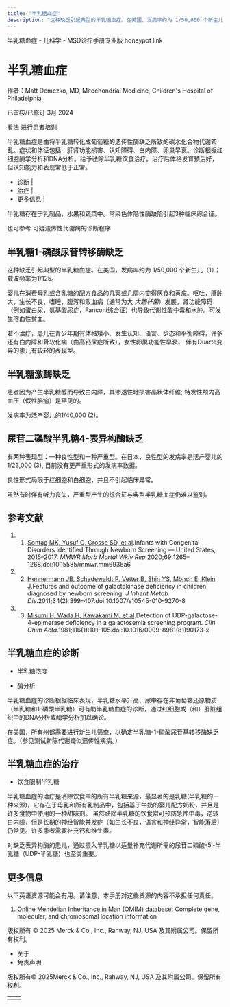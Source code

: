 ```yaml
---
title: "半乳糖血症"
description: "这种缺乏引起典型的半乳糖血症。在美国，发病率约为 1/50,000 个新生儿（1）；载波频率为1/125。"
---
```


﻿半乳糖血症 \- 儿科学 \- MSD诊疗手册专业版 honeypot link

# 半乳糖血症

作者：Matt Demczko, MD, Mitochondrial Medicine, Children's Hospital of Philadelphia

已审核/已修订 3月 2024

看法 进行患者培训

半乳糖血症是由将半乳糖转化成葡萄糖的遗传性酶缺乏所致的碳水化合物代谢紊乱。症状和体征包括：肝肾功能损害、认知障碍、白内障、卵巢早衰。诊断根据红细胞酶学分析和DNA分析。给予祛除半乳糖饮食治疗。治疗后体格发育预后好，但认知能力和表现常低于正常。

- [诊断](#诊断_v25253203_zh) \|
- [治疗](#治疗_v25253213_zh) \|
- [更多信息](#更多信息_v59174505_zh) \|

半乳糖存在于乳制品，水果和蔬菜中。常染色体隐性酶缺陷引起3种临床综合征。

也可参考 可疑遗传性代谢病的诊断程序

## 半乳糖1-磷酸尿苷转移酶缺乏

这种缺乏引起典型的半乳糖血症。在美国，发病率约为 1/50,000 个新生儿（1）；载波频率为1/125。

婴儿在消费母乳或含乳糖的配方食品的几天或几周内变得厌食和黄疸。呕吐，肝肿大，生长不良，嗜睡，腹泻和败血病（通常为大 _大肠杆菌_）发展，肾功能障碍（例如蛋白尿，氨基酸尿症，Fanconi综合征）也导致代谢性酸中毒和水肿。可发生溶血性贫血。

若不治疗，患儿在青少年期有体格矮小、发生认知、语言、步态和平衡障碍，许多还有白内障和骨软化病（由高钙尿症所致），女性卵巢功能性早衰。 伴有Duarte变异的患儿有较轻的表现型。

## 半乳糖激酶缺乏

患者因为产生半乳糖醇而导致白内障，其渗透性地损害晶状体纤维; 特发性颅内高血压（假性脑瘤）是罕见的。

发病率为活产婴儿的1/40,000 (2)。

## 尿苷二磷酸半乳糖4-表异构酶缺乏

有两种表现型：一种良性型和一种严重型。在日本，良性型的发病率是活产婴儿的1/23,000 (3), 目前没有更严重形式的发病率数据。

良性形式局限于红细胞和白细胞，并且不引起临床异常。

虽然有时伴有听力丧失，严重型产生的综合征与典型半乳糖血症仍难以鉴别。

## 参考文献

1. 1. [Sontag MK, Yusuf C, Grosse SD, et al](http://https://www.cdc.gov/mmwr/volumes/69/wr/mm6936a6.htm?s_cid=mm6936a6_w#T1_down).Infants with Congenital Disorders Identified Through Newborn Screening — United States, 2015–2017. _MMWR Morb Mortal Wkly Rep_ 2020;69:1265–1268.doi:10.15585/mmwr.mm6936a6

2. 2. [Hennermann JB, Schadewaldt P, Vetter B, Shin YS, Mönch E, Klein J](https://pubmed.ncbi.nlm.nih.gov/21290184/).Features and outcome of galactokinase deficiency in children diagnosed by newborn screening. _J Inherit Metab Dis_.2011;34(2):399-407.doi:10.1007/s10545-010-9270-8

3. 3. [Misumi H, Wada H, Kawakami M, et al](https://pubmed.ncbi.nlm.nih.gov/7318169/).Detection of UDP-galactose-4-epimerase deficiency in a galactosemia screening program. _Clin Chim Acta_.1981;116(1):101-105.doi:10.1016/0009-8981(81)90173-x


## 半乳糖血症的诊断

- 半乳糖浓度

- 酶分析


半乳糖血症的诊断根据临床表现，半乳糖水平升高、尿中存在非葡萄糖还原物质（半乳糖和1-磷酸半乳糖）可有助半乳糖血症的诊断，通过红细胞或（和）肝脏组织中的DNA分析或酶学分析加以确诊。

在美国，所有州都需要进行新生儿筛查，以确定半乳糖-1-磷酸尿苷基转移酶缺乏症。（参见测试新陈代谢疑似遗传性疾病。）

## 半乳糖血症的治疗

- 饮食限制半乳糖


半乳糖血症的治疗是消除饮食中的所有半乳糖来源，最显著的是乳糖(半乳糖的一种来源)，它存在于母乳和所有乳制品中，包括基于牛奶的婴儿配方奶粉，并且是许多食物中使用的一种甜味剂。 虽然祛除半乳糖的饮食常可预防急性中毒，逆转白内障，但是长期的神经智能并发症（如生长不良，语言和神经异常，智能落后）仍常见。许多患者需要补充钙和维生素。

对缺乏表异构酶的患儿，通过摄入半乳糖以适量补充代谢所需的尿苷二磷酸-5′-半乳糖（UDP-半乳糖）也至关重要。

## 更多信息

以下英语资源可能会有用。请注意，本手册对这些资源的内容不承担任何责任。

1. [Online Mendelian Inheritance in Man (OMIM) database](https://www.omim.org/): Complete gene, molecular, and chromosomal location information




版权所有 © 2025
Merck & Co., Inc., Rahway, NJ, USA 及其附属公司。保留所有权利。

- 关于
- 免责声明

版权所有© 2025Merck & Co., Inc., Rahway, NJ, USA 及其附属公司。保留所有权利。

|     |     |
| --- | --- |
|  |  |